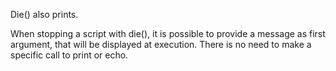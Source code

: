 Die() also prints. 

When stopping a script with die(), it is possible to provide a message as first argument, that will be displayed at execution. There is no need to make a specific call to print or echo.

<?php

//  die may do both print and die.
echo 'Error message';
die();

//  exit may do both print and die.
print 'Error message';
exit;

//  exit cannot print integers only : they will be used as status report to the system.
print 'Error message';
exit 1;

?>

